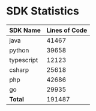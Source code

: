 # SDK Statistics

| SDK Name | Lines of Code |
| -------- | ------------- |
| java | 41467 |
| python | 39658 |
| typescript | 12123 |
| csharp | 25618 |
| php | 42686 |
| go | 29935 |
| **Total** | 191487 |
